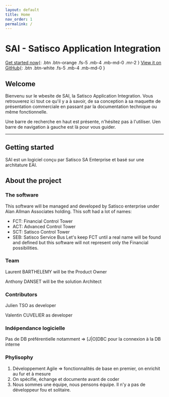 ```yaml
---
layout: default
title: Home
nav_order: 1
permalink: /
---
```


# SAI - Satisco Application Integration
[Get started now](#getting-started){: .btn .btn-orange .fs-5 .mb-4 .mb-md-0 .mr-2 } [View it on GitHub](https://github.com/Satisco-com/FCT--Documentation){: .btn .btn-white .fs-5 .mb-4 .mb-md-0 }

## Welcome
Bienvenu sur le wbesite de SAI, la Satisco Application Integration.
Vous retrouverez ici tout ce qu'il y a à savoir, de sa conception à sa maquette de présentation commerciale en passant par la documentation technique ou même fonctionnelle.

Une barre de recherche en haut est présente, n'hésitez pas à l'utiliser.
Uen barre de navigation à gauche est là pour vous guider.

---
## Getting started

SAI est un logiciel conçu par Satisco SA Enterprise et basé sur une architature EAI.





## About the project

### The software
This software will be managed and developed by Satisco enterprise under Alan Allman Associates holding.
This soft had a lot of names:
- FCT: Financial Control Tower
- ACT: Advanced Control Tower
- SCT: Satisco Control Tower
- SEB: Satisco Service Bus
Let's keep FCT until a real name will be found and defined but this software will not represent only the Financial possibilities.

### Team ##
Laurent BARTHELEMY will be the Product Owner

Anthony DANSET will be the solution Architect

### Contributors ##
Julien TSO as developer

Valentin CUVELIER as developer

### Indépendance logicielle

Pas de DB préférentielle notamment => [J\|O\]DBC pour la connexion à la DB interne

### Phylisophy

1. Développement Agile => fonctionnalités de base en premier, on enrichit au fur et à mesure
2. On spécifie, échange et documente avant de coder
3. Nous sommes une équipe, nous pensons équipe. Il n'y a pas de développeur fou et solitaire.
